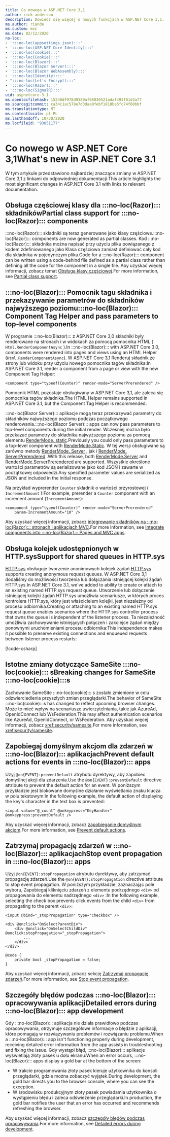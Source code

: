 ```yaml
---
title: Co nowego w ASP.NET Core 3,1
author: rick-anderson
description: Dowiedz się więcej o nowych funkcjach w ASP.NET Core 3,1.
ms.author: riande
ms.custom: mvc
ms.date: 02/12/2020
no-loc:
- ':::no-loc(appsettings.json):::'
- ':::no-loc(ASP.NET Core Identity):::'
- ':::no-loc(cookie):::'
- ':::no-loc(Cookie):::'
- ':::no-loc(Blazor):::'
- ':::no-loc(Blazor Server):::'
- ':::no-loc(Blazor WebAssembly):::'
- ':::no-loc(Identity):::'
- ":::no-loc(Let's Encrypt):::"
- ':::no-loc(Razor):::'
- ':::no-loc(SignalR):::'
uid: aspnetcore-3.1
ms.openlocfilehash: 15240df978d9389af08030521adaf491f81d3a77
ms.sourcegitcommit: ca34c1ac578e7d3daa0febf1810ba5fc74f60bbf
ms.translationtype: MT
ms.contentlocale: pl-PL
ms.lasthandoff: 10/30/2020
ms.locfileid: "93051177"
---
```

# <a name="whats-new-in-aspnet-core-31"></a><span data-ttu-id="520ae-103">Co nowego w ASP.NET Core 3,1</span><span class="sxs-lookup"><span data-stu-id="520ae-103">What's new in ASP.NET Core 3.1</span></span>

<span data-ttu-id="520ae-104">W tym artykule przedstawiono najbardziej znaczące zmiany w ASP.NET Core 3,1 z linkami do odpowiedniej dokumentacji.</span><span class="sxs-lookup"><span data-stu-id="520ae-104">This article highlights the most significant changes in ASP.NET Core 3.1 with links to relevant documentation.</span></span>

## <a name="partial-class-support-for-no-locrazor-components"></a><span data-ttu-id="520ae-105">Obsługa częściowej klasy dla :::no-loc(Razor)::: składników</span><span class="sxs-lookup"><span data-stu-id="520ae-105">Partial class support for :::no-loc(Razor)::: components</span></span>

<span data-ttu-id="520ae-106">:::no-loc(Razor)::: składniki są teraz generowane jako klasy częściowe.</span><span class="sxs-lookup"><span data-stu-id="520ae-106">:::no-loc(Razor)::: components are now generated as partial classes.</span></span> <span data-ttu-id="520ae-107">Kod :::no-loc(Razor)::: składnika można napisać przy użyciu pliku powiązanego z kodem zdefiniowanego jako Klasa częściowa zamiast definiować cały kod dla składnika w pojedynczym pliku.</span><span class="sxs-lookup"><span data-stu-id="520ae-107">Code for a :::no-loc(Razor)::: component can be written using a code-behind file defined as a partial class rather than defining all the code for the component in a single file.</span></span> <span data-ttu-id="520ae-108">Aby uzyskać więcej informacji, zobacz temat [Obsługa klasy częściowej](xref:blazor/components/index#partial-class-support).</span><span class="sxs-lookup"><span data-stu-id="520ae-108">For more information, see [Partial class support](xref:blazor/components/index#partial-class-support).</span></span>

## <a name="no-locblazor-component-tag-helper-and-pass-parameters-to-top-level-components"></a><span data-ttu-id="520ae-109">:::no-loc(Blazor)::: Pomocnik tagu składnika i przekazywanie parametrów do składników najwyższego poziomu</span><span class="sxs-lookup"><span data-stu-id="520ae-109">:::no-loc(Blazor)::: Component Tag Helper and pass parameters to top-level components</span></span>

<span data-ttu-id="520ae-110">W programie :::no-loc(Blazor)::: z ASP.NET Core 3,0 składniki były renderowane na stronach i w widokach za pomocą pomocnika HTML ( `Html.RenderComponentAsync` ).</span><span class="sxs-lookup"><span data-stu-id="520ae-110">In :::no-loc(Blazor)::: with ASP.NET Core 3.0, components were rendered into pages and views using an HTML Helper (`Html.RenderComponentAsync`).</span></span> <span data-ttu-id="520ae-111">W ASP.NET Core 3,1 Renderuj składnik ze strony lub widoku przy użyciu nowego pomocnika tagów składnika:</span><span class="sxs-lookup"><span data-stu-id="520ae-111">In ASP.NET Core 3.1, render a component from a page or view with the new Component Tag Helper:</span></span>

```cshtml
<component type="typeof(Counter)" render-mode="ServerPrerendered" />
```

<span data-ttu-id="520ae-112">Pomocnik HTML pozostaje obsługiwany w ASP.NET Core 3,1, ale zaleca się pomocnika tagów składnika.</span><span class="sxs-lookup"><span data-stu-id="520ae-112">The HTML Helper remains supported in ASP.NET Core 3.1, but the Component Tag Helper is recommended.</span></span>

<span data-ttu-id="520ae-113">:::no-loc(Blazor Server)::: aplikacje mogą teraz przekazywać parametry do składników najwyższego poziomu podczas początkowego renderowania.</span><span class="sxs-lookup"><span data-stu-id="520ae-113">:::no-loc(Blazor Server)::: apps can now pass parameters to top-level components during the initial render.</span></span> <span data-ttu-id="520ae-114">Wcześniej można było przekazać parametry do składnika najwyższego poziomu za pomocą elementu [RenderMode. static](xref:Microsoft.AspNetCore.Mvc.Rendering.RenderMode.Static).</span><span class="sxs-lookup"><span data-stu-id="520ae-114">Previously you could only pass parameters to a top-level component with [RenderMode.Static](xref:Microsoft.AspNetCore.Mvc.Rendering.RenderMode.Static).</span></span> <span data-ttu-id="520ae-115">W tej wersji obsługiwane są zarówno metody [RenderMode. Server](xref:Microsoft.AspNetCore.Mvc.Rendering.RenderMode.Server) , jak i [RenderMode. ServerPrerendered](xref:Microsoft.AspNetCore.Mvc.Rendering.RenderMode.ServerPrerendered) .</span><span class="sxs-lookup"><span data-stu-id="520ae-115">With this release, both [RenderMode.Server](xref:Microsoft.AspNetCore.Mvc.Rendering.RenderMode.Server) and [RenderMode.ServerPrerendered](xref:Microsoft.AspNetCore.Mvc.Rendering.RenderMode.ServerPrerendered) are supported.</span></span> <span data-ttu-id="520ae-116">Wszystkie określone wartości parametrów są serializowane jako kod JSON i zawarte w początkowej odpowiedzi.</span><span class="sxs-lookup"><span data-stu-id="520ae-116">Any specified parameter values are serialized as JSON and included in the initial response.</span></span>

<span data-ttu-id="520ae-117">Na przykład wyprerender `Counter` składnik o wartości przyrostowej ( `IncrementAmount` ):</span><span class="sxs-lookup"><span data-stu-id="520ae-117">For example, prerender a `Counter` component with an increment amount (`IncrementAmount`):</span></span>

```cshtml
<component type="typeof(Counter)" render-mode="ServerPrerendered" 
    param-IncrementAmount="10" />
```

<span data-ttu-id="520ae-118">Aby uzyskać więcej informacji, zobacz [integrowanie składników na :::no-loc(Razor)::: stronach i aplikacjach MVC](xref:blazor/components/integrate-components-into-razor-pages-and-mvc-apps).</span><span class="sxs-lookup"><span data-stu-id="520ae-118">For more information, see [Integrate components into :::no-loc(Razor)::: Pages and MVC apps](xref:blazor/components/integrate-components-into-razor-pages-and-mvc-apps).</span></span>

## <a name="support-for-shared-queues-in-httpsys"></a><span data-ttu-id="520ae-119">Obsługa kolejek udostępnionych w HTTP.sys</span><span class="sxs-lookup"><span data-stu-id="520ae-119">Support for shared queues in HTTP.sys</span></span>

<span data-ttu-id="520ae-120">[HTTP.sys](xref:fundamentals/servers/httpsys) obsługuje tworzenie anonimowych kolejek żądań.</span><span class="sxs-lookup"><span data-stu-id="520ae-120">[HTTP.sys](xref:fundamentals/servers/httpsys) supports creating anonymous request queues.</span></span> <span data-ttu-id="520ae-121">W ASP.NET Core 3,1 dodaliśmy do możliwości tworzenia lub dołączania istniejącej kolejki żądań HTTP.sys.</span><span class="sxs-lookup"><span data-stu-id="520ae-121">In ASP.NET Core 3.1, we've added to ability to create or attach to an existing named HTTP.sys request queue.</span></span> <span data-ttu-id="520ae-122">Utworzenie lub dołączenie istniejącej kolejki żądań HTTP.sys umożliwia scenariusze, w których proces kontrolera HTTP.sys, który jest właścicielem kolejki, jest niezależny od procesu odbiornika.</span><span class="sxs-lookup"><span data-stu-id="520ae-122">Creating or attaching to an existing named HTTP.sys request queue enables scenarios where the HTTP.sys controller process that owns the queue is independent of the listener process.</span></span> <span data-ttu-id="520ae-123">Ta niezależność umożliwia zachowywanie istniejących połączeń i zakolejce żądań między ponownymi uruchomieniami procesu odbiornika:</span><span class="sxs-lookup"><span data-stu-id="520ae-123">This independence makes it possible to preserve existing connections and enqueued requests between listener process restarts:</span></span>

[!code-csharp[](sample/Program.cs?name=snippet)]

## <a name="breaking-changes-for-samesite-no-loccookies"></a><span data-ttu-id="520ae-124">Istotne zmiany dotyczące SameSite :::no-loc(cookie)::: s</span><span class="sxs-lookup"><span data-stu-id="520ae-124">Breaking changes for SameSite :::no-loc(cookie):::s</span></span>

<span data-ttu-id="520ae-125">Zachowanie SameSite :::no-loc(cookie)::: s zostało zmienione w celu odzwierciedlenia przyszłych zmian przeglądarki.</span><span class="sxs-lookup"><span data-stu-id="520ae-125">The behavior of SameSite :::no-loc(cookie):::s has changed to reflect upcoming browser changes.</span></span> <span data-ttu-id="520ae-126">Może to mieć wpływ na scenariusze uwierzytelniania, takie jak AzureAd, OpenIdConnect lub WsFederation.</span><span class="sxs-lookup"><span data-stu-id="520ae-126">This may affect authentication scenarios like AzureAd, OpenIdConnect, or WsFederation.</span></span> <span data-ttu-id="520ae-127">Aby uzyskać więcej informacji, zobacz <xref:security/samesite>.</span><span class="sxs-lookup"><span data-stu-id="520ae-127">For more information, see <xref:security/samesite>.</span></span>

## <a name="prevent-default-actions-for-events-in-no-locblazor-apps"></a><span data-ttu-id="520ae-128">Zapobiegaj domyślnym akcjom dla zdarzeń w :::no-loc(Blazor)::: aplikacjach</span><span class="sxs-lookup"><span data-stu-id="520ae-128">Prevent default actions for events in :::no-loc(Blazor)::: apps</span></span>

<span data-ttu-id="520ae-129">Użyj `@on{EVENT}:preventDefault` atrybutu dyrektywy, aby zapobiec domyślnej akcji dla zdarzenia.</span><span class="sxs-lookup"><span data-stu-id="520ae-129">Use the `@on{EVENT}:preventDefault` directive attribute to prevent the default action for an event.</span></span> <span data-ttu-id="520ae-130">W poniższym przykładzie jest blokowane domyślne działanie wyświetlania znaku klucza w polu tekstowym:</span><span class="sxs-lookup"><span data-stu-id="520ae-130">In the following example, the default action of displaying the key's character in the text box is prevented:</span></span>

```razor
<input value="@_count" @onkeypress="KeyHandler" @onkeypress:preventDefault />
```

<span data-ttu-id="520ae-131">Aby uzyskać więcej informacji, zobacz [zapobieganie domyślnym akcjom](xref:blazor/components/event-handling#prevent-default-actions).</span><span class="sxs-lookup"><span data-stu-id="520ae-131">For more information, see [Prevent default actions](xref:blazor/components/event-handling#prevent-default-actions).</span></span>

## <a name="stop-event-propagation-in-no-locblazor-apps"></a><span data-ttu-id="520ae-132">Zatrzymaj propagację zdarzeń w :::no-loc(Blazor)::: aplikacjach</span><span class="sxs-lookup"><span data-stu-id="520ae-132">Stop event propagation in :::no-loc(Blazor)::: apps</span></span>

<span data-ttu-id="520ae-133">Użyj `@on{EVENT}:stopPropagation` atrybutu dyrektywy, aby zatrzymać propagację zdarzeń.</span><span class="sxs-lookup"><span data-stu-id="520ae-133">Use the `@on{EVENT}:stopPropagation` directive attribute to stop event propagation.</span></span> <span data-ttu-id="520ae-134">W poniższym przykładzie, zaznaczając pole wyboru, Zapobiegaj kliknięciu zdarzeń z elementu podrzędnego `<div>` od propagowania do elementu nadrzędnego `<div>` :</span><span class="sxs-lookup"><span data-stu-id="520ae-134">In the following example, selecting the check box prevents click events from the child `<div>` from propagating to the parent `<div>`:</span></span>

```razor
<input @bind="_stopPropagation" type="checkbox" />

<div @onclick="OnSelectParentDiv">
    <div @onclick="OnSelectChildDiv" @onclick:stopPropagation="_stopPropagation">
        ...
    </div>
</div>

@code {
    private bool _stopPropagation = false;
}
```

<span data-ttu-id="520ae-135">Aby uzyskać więcej informacji, zobacz sekcję [Zatrzymaj propagację zdarzeń](xref:blazor/components/event-handling#stop-event-propagation).</span><span class="sxs-lookup"><span data-stu-id="520ae-135">For more information, see [Stop event propagation](xref:blazor/components/event-handling#stop-event-propagation).</span></span>

## <a name="detailed-errors-during-no-locblazor-app-development"></a><span data-ttu-id="520ae-136">Szczegóły błędów podczas :::no-loc(Blazor)::: opracowywania aplikacji</span><span class="sxs-lookup"><span data-stu-id="520ae-136">Detailed errors during :::no-loc(Blazor)::: app development</span></span>

<span data-ttu-id="520ae-137">Gdy :::no-loc(Blazor)::: aplikacja nie działa prawidłowo podczas opracowywania, otrzymuje szczegółowe informacje o błędzie z aplikacji, które pomagają w rozwiązywaniu problemów i rozwiązaniu problemu.</span><span class="sxs-lookup"><span data-stu-id="520ae-137">When a :::no-loc(Blazor)::: app isn't functioning properly during development, receiving detailed error information from the app assists in troubleshooting and fixing the issue.</span></span> <span data-ttu-id="520ae-138">Gdy wystąpi błąd, :::no-loc(Blazor)::: aplikacje wyświetlają złoty pasek u dołu ekranu:</span><span class="sxs-lookup"><span data-stu-id="520ae-138">When an error occurs, :::no-loc(Blazor)::: apps display a gold bar at the bottom of the screen:</span></span>

* <span data-ttu-id="520ae-139">W trakcie programowania złoty pasek kieruje użytkownika do konsoli przeglądarki, gdzie można zobaczyć wyjątek.</span><span class="sxs-lookup"><span data-stu-id="520ae-139">During development, the gold bar directs you to the browser console, where you can see the exception.</span></span>
* <span data-ttu-id="520ae-140">W środowisku produkcyjnym złoty pasek powiadamia użytkownika o wystąpieniu błędu i zaleca odświeżenie przeglądarki.</span><span class="sxs-lookup"><span data-stu-id="520ae-140">In production, the gold bar notifies the user that an error has occurred and recommends refreshing the browser.</span></span>

<span data-ttu-id="520ae-141">Aby uzyskać więcej informacji, zobacz [szczegóły błędów podczas opracowywania](xref:blazor/fundamentals/handle-errors#detailed-errors-during-development).</span><span class="sxs-lookup"><span data-stu-id="520ae-141">For more information, see [Detailed errors during development](xref:blazor/fundamentals/handle-errors#detailed-errors-during-development).</span></span>
